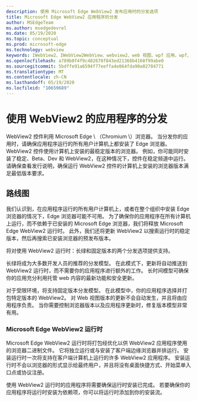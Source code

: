 ```yaml
---
description: 使用 Microsoft Edge WebView2 发布应用时的分发选项
title: Microsoft Edge WebView2 应用程序的分发
author: MSEdgeTeam
ms.author: msedgedevrel
ms.date: 05/19/2020
ms.topic: conceptual
ms.prod: microsoft-edge
ms.technology: webview
keywords: IWebView2、IWebView2WebView、webview2、web 视图、wpf 应用、wpf、edge、ICoreWebView2、ICoreWebView2Host、浏览器控件、边缘 html
ms.openlocfilehash: a789b0f4f9c482670f843ed21368b4168f99abe0
ms.sourcegitcommit: 5bdffe91a6594f77eeffa4e864fda90a02784771
ms.translationtype: MT
ms.contentlocale: zh-CN
ms.lasthandoff: 05/19/2020
ms.locfileid: "10659689"
---
```

# 使用 WebView2 的应用程序的分发 

WebView2 控件利用 Microsoft Edge \ （Chromium \）浏览器。 当分发你的应用时，请确保应用程序运行的所有用户计算机上都安装了 Edge 浏览器。 WebView2 控件使用计算机上安装的最稳定版本的浏览器。 例如，你可能同时安装了稳定、Beta、Dev 和 WebView2，在这种情况下，控件在稳定频道中运行。 请确保查看发行说明，确保运行 WebView2 控件的计算机上安装的浏览器版本满足最低版本要求。

## 路线图

我们认识到，在应用程序运行的所有用户计算机上，或者在整个组织中安装 Edge 浏览器的情况下，Edge 浏览器可能不可用。 为了确保你的应用程序在所有计算机上运行，而不依赖于已安装的 Microsoft Edge 浏览器，我们将释放 Microsoft Edge WebView2 运行时。 此外，我们还将更新 WebView2 以搜索运行时的稳定版本，然后再搜索已安装浏览器的预发布版本。

将对使用 WebView2 运行时：长绿和固定版本的两个分发选项提供支持。

长绿将成为大多数开发人员的推荐的分发模型。 在此模式下，更新将自动推送到 WebView2 运行时，而不需要你的应用程序进行额外的工作。 长时间模型可确保你的应用充分利用托管 web 内容的最新功能和安全更新。

对于受限环境，将支持固定版本分发模型。 在此模型中，你的应用程序选择并打包特定版本的 WebView2。 对 Web 视图版本的更新不会自动发生，并且将由应用程序负责。 当你需要控制浏览器版本以及应用程序更新时，修复版本模型非常有用。 

### Microsoft Edge WebView2 运行时

Microsoft Edge WebView2 运行时将打包经优化以供 WebView2 应用程序使用的浏览器二进制文件。 它将独立运行或与安装了客户端边缘浏览器并排运行。 安装运行时一次将支持在客户端计算机上运行的许多 WebView2 应用程序。 安装运行时不会以浏览器的形式显示给最终用户，并且将没有桌面快捷方式、开始菜单入口点或协议注册。

使用 WebView2 运行时的应用程序将需要确保运行时安装已完成。 若要确保你的应用程序将运行时安装为依赖项，你可以将运行时添加到你的安装流。 
